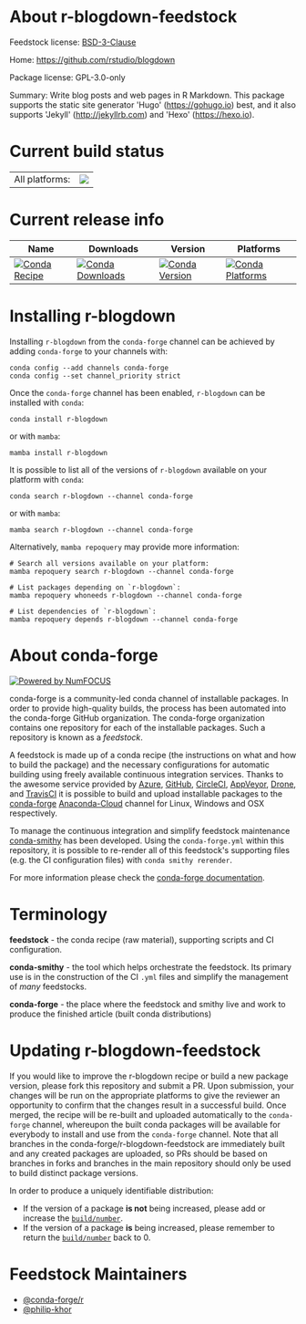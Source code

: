About r-blogdown-feedstock
==========================

Feedstock license: [BSD-3-Clause](https://github.com/conda-forge/r-blogdown-feedstock/blob/main/LICENSE.txt)

Home: https://github.com/rstudio/blogdown

Package license: GPL-3.0-only

Summary: Write blog posts and web pages in R Markdown. This package supports the static site generator 'Hugo' (<https://gohugo.io>) best, and it also supports 'Jekyll' (<http://jekyllrb.com>) and 'Hexo' (<https://hexo.io>).

Current build status
====================


<table><tr><td>All platforms:</td>
    <td>
      <a href="https://dev.azure.com/conda-forge/feedstock-builds/_build/latest?definitionId=7176&branchName=main">
        <img src="https://dev.azure.com/conda-forge/feedstock-builds/_apis/build/status/r-blogdown-feedstock?branchName=main">
      </a>
    </td>
  </tr>
</table>

Current release info
====================

| Name | Downloads | Version | Platforms |
| --- | --- | --- | --- |
| [![Conda Recipe](https://img.shields.io/badge/recipe-r--blogdown-green.svg)](https://anaconda.org/conda-forge/r-blogdown) | [![Conda Downloads](https://img.shields.io/conda/dn/conda-forge/r-blogdown.svg)](https://anaconda.org/conda-forge/r-blogdown) | [![Conda Version](https://img.shields.io/conda/vn/conda-forge/r-blogdown.svg)](https://anaconda.org/conda-forge/r-blogdown) | [![Conda Platforms](https://img.shields.io/conda/pn/conda-forge/r-blogdown.svg)](https://anaconda.org/conda-forge/r-blogdown) |

Installing r-blogdown
=====================

Installing `r-blogdown` from the `conda-forge` channel can be achieved by adding `conda-forge` to your channels with:

```
conda config --add channels conda-forge
conda config --set channel_priority strict
```

Once the `conda-forge` channel has been enabled, `r-blogdown` can be installed with `conda`:

```
conda install r-blogdown
```

or with `mamba`:

```
mamba install r-blogdown
```

It is possible to list all of the versions of `r-blogdown` available on your platform with `conda`:

```
conda search r-blogdown --channel conda-forge
```

or with `mamba`:

```
mamba search r-blogdown --channel conda-forge
```

Alternatively, `mamba repoquery` may provide more information:

```
# Search all versions available on your platform:
mamba repoquery search r-blogdown --channel conda-forge

# List packages depending on `r-blogdown`:
mamba repoquery whoneeds r-blogdown --channel conda-forge

# List dependencies of `r-blogdown`:
mamba repoquery depends r-blogdown --channel conda-forge
```


About conda-forge
=================

[![Powered by
NumFOCUS](https://img.shields.io/badge/powered%20by-NumFOCUS-orange.svg?style=flat&colorA=E1523D&colorB=007D8A)](https://numfocus.org)

conda-forge is a community-led conda channel of installable packages.
In order to provide high-quality builds, the process has been automated into the
conda-forge GitHub organization. The conda-forge organization contains one repository
for each of the installable packages. Such a repository is known as a *feedstock*.

A feedstock is made up of a conda recipe (the instructions on what and how to build
the package) and the necessary configurations for automatic building using freely
available continuous integration services. Thanks to the awesome service provided by
[Azure](https://azure.microsoft.com/en-us/services/devops/), [GitHub](https://github.com/),
[CircleCI](https://circleci.com/), [AppVeyor](https://www.appveyor.com/),
[Drone](https://cloud.drone.io/welcome), and [TravisCI](https://travis-ci.com/)
it is possible to build and upload installable packages to the
[conda-forge](https://anaconda.org/conda-forge) [Anaconda-Cloud](https://anaconda.org/)
channel for Linux, Windows and OSX respectively.

To manage the continuous integration and simplify feedstock maintenance
[conda-smithy](https://github.com/conda-forge/conda-smithy) has been developed.
Using the ``conda-forge.yml`` within this repository, it is possible to re-render all of
this feedstock's supporting files (e.g. the CI configuration files) with ``conda smithy rerender``.

For more information please check the [conda-forge documentation](https://conda-forge.org/docs/).

Terminology
===========

**feedstock** - the conda recipe (raw material), supporting scripts and CI configuration.

**conda-smithy** - the tool which helps orchestrate the feedstock.
                   Its primary use is in the construction of the CI ``.yml`` files
                   and simplify the management of *many* feedstocks.

**conda-forge** - the place where the feedstock and smithy live and work to
                  produce the finished article (built conda distributions)


Updating r-blogdown-feedstock
=============================

If you would like to improve the r-blogdown recipe or build a new
package version, please fork this repository and submit a PR. Upon submission,
your changes will be run on the appropriate platforms to give the reviewer an
opportunity to confirm that the changes result in a successful build. Once
merged, the recipe will be re-built and uploaded automatically to the
`conda-forge` channel, whereupon the built conda packages will be available for
everybody to install and use from the `conda-forge` channel.
Note that all branches in the conda-forge/r-blogdown-feedstock are
immediately built and any created packages are uploaded, so PRs should be based
on branches in forks and branches in the main repository should only be used to
build distinct package versions.

In order to produce a uniquely identifiable distribution:
 * If the version of a package **is not** being increased, please add or increase
   the [``build/number``](https://docs.conda.io/projects/conda-build/en/latest/resources/define-metadata.html#build-number-and-string).
 * If the version of a package **is** being increased, please remember to return
   the [``build/number``](https://docs.conda.io/projects/conda-build/en/latest/resources/define-metadata.html#build-number-and-string)
   back to 0.

Feedstock Maintainers
=====================

* [@conda-forge/r](https://github.com/conda-forge/r/)
* [@philip-khor](https://github.com/philip-khor/)

